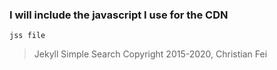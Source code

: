 ### I will include the javascript I use for the CDN


`jss file`

> Jekyll Simple Search
> Copyright 2015-2020, Christian Fei
